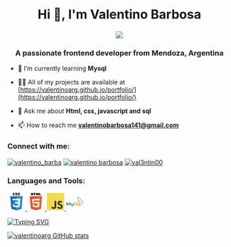 <h1 align="center">Hi 👋, I'm Valentino Barbosa</h1>
<div align="center">
<img align="center" src="https://media.giphy.com/media/zOvBKUUEERdNm/giphy.gif" width="400px">
</div>
<h3 align="center">A passionate frontend developer from Mendoza, Argentina</h3>

- 🌱 I’m currently learning **Mysql**

- 👨‍💻 All of my projects are available at [https://valentinoarg.github.io/portfolio/](https://valentinoarg.github.io/portfolio/)

- 💬 Ask me about **Html, css, javascript and sql**

- 📫 How to reach me **valentinobarbosa141@gmail.com**

<h3 align="left">Connect with me:</h3>
<p align="left">
<a href="https://twitter.com/valentino_barba" target="blank"><img align="center" src="https://raw.githubusercontent.com/rahuldkjain/github-profile-readme-generator/master/src/images/icons/Social/twitter.svg" alt="valentino_barba" height="30" width="40" /></a>
<a href="https://fb.com/valentino barbosa" target="blank"><img align="center" src="https://raw.githubusercontent.com/rahuldkjain/github-profile-readme-generator/master/src/images/icons/Social/facebook.svg" alt="valentino barbosa" height="30" width="40" /></a>
<a href="https://instagram.com/val3ntin00" target="blank"><img align="center" src="https://raw.githubusercontent.com/rahuldkjain/github-profile-readme-generator/master/src/images/icons/Social/instagram.svg" alt="val3ntin00" height="30" width="40" /></a>
</p>

<h3 align="left">Languages and Tools:</h3>
<p align="left"> <a href="https://www.w3schools.com/css/" target="_blank" rel="noreferrer"> <img src="https://raw.githubusercontent.com/devicons/devicon/master/icons/css3/css3-original-wordmark.svg" alt="css3" width="40" height="40"/> </a> <a href="https://www.w3.org/html/" target="_blank" rel="noreferrer"> <img src="https://raw.githubusercontent.com/devicons/devicon/master/icons/html5/html5-original-wordmark.svg" alt="html5" width="40" height="40"/> </a> <a href="https://developer.mozilla.org/en-US/docs/Web/JavaScript" target="_blank" rel="noreferrer"> <img src="https://raw.githubusercontent.com/devicons/devicon/master/icons/javascript/javascript-original.svg" alt="javascript" width="40" height="40"/> </a> <a href="https://www.mysql.com/" target="_blank" rel="noreferrer"> <img src="https://raw.githubusercontent.com/devicons/devicon/master/icons/mysql/mysql-original-wordmark.svg" alt="mysql" width="40" height="40"/> </a> </p>


[![Typing SVG](https://readme-typing-svg.demolab.com?font=Fira+Code&pause=1000&width=435&lines=Hi!+I'm+Valentino+Barbosa;welcome+to+my+site;i+am+a+junior+programmer;nice+to+meet+you+%F0%9F%99%83)](https://git.io/typing-svg)

  [![valentinoarg GitHub stats](https://github-readme-stats.vercel.app/api?username=valentinoarg)](https://github.com/anuraghazra/github-readme-stats)
